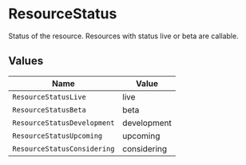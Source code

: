 # ResourceStatus

Status of the resource. Resources with status live or beta are callable.


## Values

| Name                        | Value                       |
| --------------------------- | --------------------------- |
| `ResourceStatusLive`        | live                        |
| `ResourceStatusBeta`        | beta                        |
| `ResourceStatusDevelopment` | development                 |
| `ResourceStatusUpcoming`    | upcoming                    |
| `ResourceStatusConsidering` | considering                 |